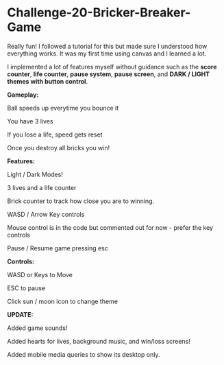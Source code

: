 # Challenge-20-Bricker-Breaker-Game
Really fun! I followed a tutorial for this but made sure I understood how everything works. It was my first time using canvas and I learned a lot.

I implemented a lot of features myself without guidance such as the **score counter**, **life counter**, **pause system**, **pause screen**, and **DARK / LIGHT themes with button control**.

**Gameplay:**

Ball speeds up everytime you bounce it

You have 3 lives

If you lose a life, speed gets reset

Once you destroy all bricks you win!

**Features:**

Light / Dark Modes!

3 lives and a life counter

Brick counter to track how close you are to winning.

WASD / Arrow Key controls

Mouse control is in the code but commented out for now - prefer the key controls

Pause / Resume game pressing esc

**Controls:**

WASD or Keys to Move

ESC to pause

Click sun / moon icon to change theme

**UPDATE:**

Added game sounds!

Added hearts for lives, background music, and win/loss screens!

Added mobile media queries to show its desktop only.


